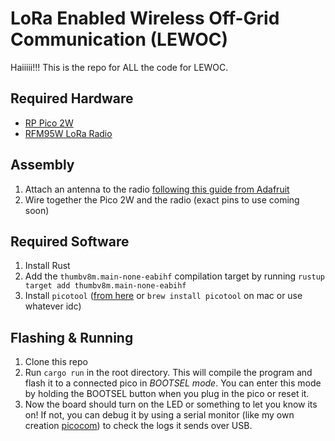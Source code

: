 # LoRa Enabled Wireless Off-Grid Communication (LEWOC)

Haiiiii!!! This is the repo for ALL the code for LEWOC.

## Required Hardware

- [RP Pico 2W](https://www.adafruit.com/product/6315)
- [RFM95W LoRa Radio](https://www.adafruit.com/product/3072)

## Assembly

1. Attach an antenna to the radio [following this guide from Adafruit](https://learn.adafruit.com/adafruit-rfm69hcw-and-rfm96-rfm95-rfm98-lora-packet-padio-breakouts/assembly)
2. Wire together the Pico 2W and the radio (exact pins to use coming soon)

## Required Software

1. Install Rust
2. Add the `thumbv8m.main-none-eabihf` compilation target by running `rustup target add thumbv8m.main-none-eabihf`
3. Install `picotool` ([from here](https://github.com/raspberrypi/picotool) or `brew install picotool` on mac or use whatever idc)

## Flashing & Running

1. Clone this repo
2. Run `cargo run` in the root directory. This will compile the program and flash it to a connected pico in _BOOTSEL mode_. You can enter this mode by holding the BOOTSEL button when you plug in the pico or reset it.
3. Now the board should turn on the LED or something to let you know its on! If not, you can debug it by using a serial monitor (like my own creation [picocom](https://github.com/tsar-boomba/picocom)) to check the logs it sends over USB.
